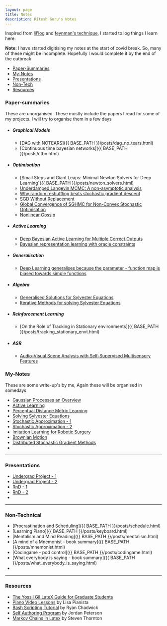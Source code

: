 ```yaml
---
layout: page
title: Notes
description: Ritesh Goru's Notes
---
```

Inspired from [lil'log](https://lilianweng.github.io/lil-log/) and [feynman's technique](https://mattyford.com/blog/2014/1/23/the-feynman-technique-model), I started to log things I learn here.

**Note:** I have started digitising my notes at the start of covid break. So, many of these might be incomplete. Hopefully I would complete it by the end of the outbreak
<div class="navbar">
    <div class="navbar-inner">
        <ul class="nav">
            <li><a href="#Paper-Summaries">Paper-Summaries</a></li>
            <li><a href="#My-Notes">My-Notes</a></li>
            <li><a href="#Presentations">Presentations</a></li>
            <li><a href="#Non-Technical">Non-Tech</a></li>
            <li><a href="#Resources">Resources</a></li>
        </ul>
    </div>
</div>

### <a name="Paper-summaries"></a>Paper-summaries
These are unorganised. These mostly include the papers I read for some of my projects. I will try to organise them in a few days
* ##### Graphical Models
  - [DAG with NOTEARS]({{ BASE_PATH }}/posts/dag_no_tears.html)
  - [Continuous time bayesian networks]({{ BASE_PATH }}/posts/ctbn.html)
* ##### Optimisation
  - [Small Steps and Giant Leaps: Minimal Newton Solvers for Deep Learning]({{ BASE_PATH }}/posts/newton_solvers.html)
  - [Underdamped Langevin MCMC: A non-asymptotic analysis]()
  - [Why random reshuffling beats stochastic gradient descent]()
  - [SGD Without Replacement]()
  - [Global Convergence of SGHMC for Non-Convex Stochastic Optimisation]()
  - [Nonlinear Gossip]()
* ##### Active Learning
  - [Deep Bayesian Active Learning for Multiple Correct Outputs]()
  - [Bayesian representation learning with oracle constraints]()
* ##### Generalisation
  - [Deep Learning generalises because the parameter - function map is biased towards simple functions]()
* ##### Algebra
  - [Generalised Solutions for Sylvester Equations]()
  - [Iterative Methods for solving Sylvester Equations]()
* ##### Reinforcement Learning
  - [On the Role of Tracking in Stationary environments]({{ BASE_PATH }}/posts/tracking_stationary_envt.html)
* ##### ASR
  - [Audio-Visual Scene Analysis with Self-Supervised Multisensory Features]()

### <a name="My-Notes"></a>My-Notes
These are some write-up's by me, Again these will be organised in somedays
- [Gaussian Processes an Overview]()
- [Active Learning]()
- [Perceptual Distance Metric Learning]()
- [Solving Sylvester Equations]()
- [Stochastic Approximation - 1]()
- [Stochastic Approximation - 2]()
- [Imitation Learning for Robotic Surgery]()
- [Brownian Motion]()
- [Distributed Stochastic Gradient Methods]()
- 

---
### <a name="Presentations"></a>Presentations
- [Undergrad Project - 1]()
- [Undergrad Project - 2]()
- [RnD - 1]()
- [RnD - 2]()
- 

---
### <a name="Non-Technical"></a>Non-Technical
- [Procrastination and Scheduling]({{ BASE_PATH }}/posts/schedule.html)
- [Learning Piano]({{ BASE_PATH }}/posts/keyboard.html)
- [Mentalism and Mind Reading]({{ BASE_PATH }}/posts/mentalism.html)
- [A mind of a Mnemonist - book summary]({{ BASE_PATH }}/posts/mnemonist.html)
- [Codingame - pod control]({{ BASE_PATH }}/posts/codingame.html)
- [What everybody is saying - book summary]({{ BASE_PATH }}/posts/what_everybody_is_saying.html)
- 

---
### <a name="Resources"></a>Resources
- [The Yossil Gil LateX Guide for Graduate Students](http://www.cs.technion.ac.il/~yogi/latex.html)
- [Piano Video Lessons](https://courses.pianovideolessons.com/) by Lisa Pianista
- [Bash Scripting Tutorial](https://ryanstutorials.net/bash-scripting-tutorial/) by Ryan Chadwick
- [Self Authoring Program](https://www.youtube.com/watch?v=CZ_g0J2SPpM) by Jordan Peterson
- [Markov Chains in Latex](http://steventhornton.ca/blog/markov-chains-in-latex.html) by Steven Thornton